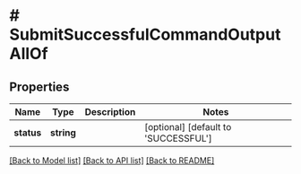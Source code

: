 # # SubmitSuccessfulCommandOutputAllOf

## Properties

Name | Type | Description | Notes
------------ | ------------- | ------------- | -------------
**status** | **string** |  | [optional] [default to 'SUCCESSFUL']

[[Back to Model list]](../../README.md#models) [[Back to API list]](../../README.md#endpoints) [[Back to README]](../../README.md)
